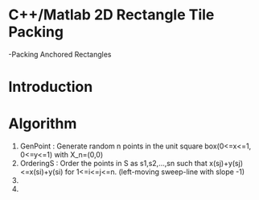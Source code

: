 # C++/Matlab 2D Rectangle Tile Packing
-Packing Anchored Rectangles

# Introduction

# Algorithm
1. GenPoint : Generate random n points in the unit square box(0<=x<=1, 0<=y<=1) with X_n=(0,0)
2. OrderingS : Order the points in S as s1,s2,...,sn such that x(sj)+y(sj)<=x(si)+y(si) for 1<=i<=j<=n. 
               (left-moving sweep-line with slope -1)
3. 
4. 
